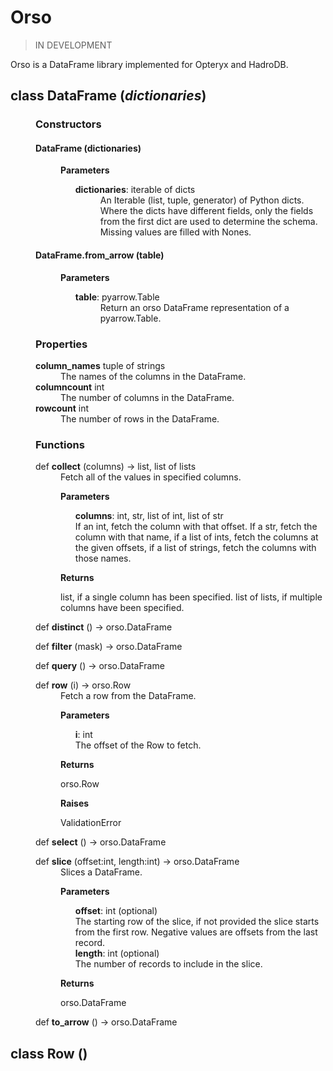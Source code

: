 # Orso

> IN DEVELOPMENT

Orso is a DataFrame library implemented for Opteryx and HadroDB.

<dl>
    <dt><h2>class <b>DataFrame</b> (<i>dictionaries</i>)</h2></dt>  
    <dd>

<h3>Constructors</h3>
<dl>
    <dt><h4><b>DataFrame</b> (dictionaries) </h4></dt>
    <dd>
    <p><b>Parameters</b></p>
    <ul>
        <dt><b>dictionaries</b>: iterable of dicts</dt>
        <dd>An Iterable (list, tuple, generator) of Python dicts. Where the dicts have different fields, only the fields from the first dict are used to determine the schema. Missing values are filled with Nones.
        </dd>
    </ul>
    </dd>
    <dt><h4><b>DataFrame.from_arrow</b> (table) </h4></dt>
    <dd>
    <p><b>Parameters</b></p>
    <ul>
        <dt><b>table</b>: pyarrow.Table</dt>
        <dd>Return an orso DataFrame representation of a pyarrow.Table.
        </dd>
    </ul>
    </dd>
</dl>

<h3>Properties</h3>
<dl>
    <dt><b>column_names</b> tuple of strings</dt>
    <dd>The names of the columns in the DataFrame.</dd>
    <dt><b>columncount</b> int</dt>
    <dd>The number of columns in the DataFrame.</dd>
    <dt><b>rowcount</b> int</dt>
    <dd>The number of rows in the DataFrame.</dd>
</dl>

<h3>Functions</h3>
<dl>
    <dt><span class="python-kw">def</span> <b>collect</b> (columns) -> list, list of lists</dt>
    <dd>
        Fetch all of the values in specified columns.
        <p><b>Parameters</b></p>
        <ul>
            <b>columns</b>: int, str, list of int, list of str<br />
            If an int, fetch the column with that offset. If a str, fetch the column with that name, if a list of ints, fetch the columns at the given offsets, if a list of strings, fetch the columns with those names.
        </ul>
        <p><b>Returns</b></p>
        <p>list, if a single column has been specified. list of lists, if multiple columns have been specified.</p>
    </dd>
</dl>
<dl>
<dt><span class="python-kw">def</span> <b>distinct</b> () -> orso.DataFrame</dt>
</dl>
<dl>
<dt><span class="python-kw">def</span> <b>filter</b> (mask) -> orso.DataFrame</dt>
</dl>
<dl>
<dt><span class="python-kw">def</span> <b>query</b> () -> orso.DataFrame</dt>
</dl>
<dl>
    <dt><span class="python-kw">def</span> <b>row</b> (i) -> orso.Row</dt>
    <dd>
        Fetch a row from the DataFrame.
        <p><b>Parameters</b></p>
        <ul>
            <b>i</b>: int<br />
            The offset of the Row to fetch.
        </ul>
        <p><b>Returns</b></p>
        <p>orso.Row</p>
        <p><b>Raises</b></p>
        <p>ValidationError</p>
    </dd>
</dl>
<dl>
<dt><span class="python-kw">def</span> <b>select</b> () -> orso.DataFrame</dt>
</dl>
<dl>
    <dt><span class="python-kw">def</span> <b>slice</b> (offset:int, length:int) -> orso.DataFrame</dt>
    <dd>
        Slices a DataFrame.
        <p><b>Parameters</b></p>
        <ul>
            <b>offset</b>: int (optional)<br />
            The starting row of the slice, if not provided the slice starts from the first row. Negative values are offsets from the last record.<br />
            <b>length</b>: int (optional)<br />
            The number of records to include in the slice.
        </ul>
        <p><b>Returns</b></p>
        <p>orso.DataFrame</p>
    </dd>
</dl>
<dl>
<dt><span class="python-kw">def</span> <b>to_arrow</b> () -> orso.DataFrame</dt>
</dl>
</dd>
</dl>

<dl>
    <dt><h2>class <b>Row</b> ()</h2></dt>  
</dl>